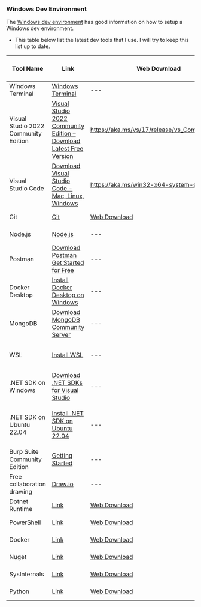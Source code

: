 ### Windows Dev Environment
The [Windows dev environment](https://learn.microsoft.com/en-us/windows/dev-environment/) has good information on how to setup a Windows dev environment.

- This table below list the latest dev tools that I use. I will try to keep this list up to date.

| Tool Name | Link | Web Download | Version | Last Checked on |
| --- | --- | --- | --- | --- |
| Windows Terminal | [Windows Terminal](https://www.microsoft.com/en-us/p/windows-terminal/9n0dx20hk701?activetab=pivot:overviewtab) | --- | 1.11.2382.0 | Oct 1, 2023 |
| Visual Studio 2022 Community Edition | [Visual Studio 2022 Community Edition – Download Latest Free Version](https://visualstudio.microsoft.com/vs/community/) | https://aka.ms/vs/17/release/vs_Community.exe |  17.8.3 | 08-jan-24 |
| Visual Studio Code | [Download Visual Studio Code - Mac, Linux, Windows](https://code.visualstudio.com/download) | https://aka.ms/win32-x64-system-stable |  1.91.1 | 24-jul-24 |
| Git | [Git](https://git-scm.com/downloads) | [Web Download](https://github.com/git-for-windows/git/releases/download/v$(Version).windows.1/Git-$(Version)-64-bit.exe) |  2.45.2 | 24-jul-24 |
| Node.js | [Node.js](https://nodejs.org/en/download/) | --- |  20.15.1 | 24-jul-24 |
| Postman | [Download Postman Get Started for Free](https://www.postman.com/downloads/) | --- |  v10.18.7 | Oct 1, 2023 |
| Docker Desktop | [Install Docker Desktop on Windows](https://docs.docker.com/docker-for-windows/install/) | --- | 4.23 | Oct 1, 2023 |
| MongoDB | [Download MongoDB Community Server](https://www.mongodb.com/try/download/community) | --- | 7.0.2 | Oct 1, 2023 |
| WSL| [Install WSL](https://learn.microsoft.com/en-us/windows/wsl/install#install-wsl-command) |  --- | From Admin Powershell <br> `wsl --install -d Ubuntu-22.04` <br> [Activate the WSL integration in Docker Desktop settings](https://docs.docker.com/desktop/wsl/#turn-on-docker-desktop-wsl-2)| Oct 1, 2023 |
| .NET SDK on Windows| [Download .NET SDKs for Visual Studio](https://dotnet.microsoft.com/download/dotnet/7.0) | --- |  7.0.401 | Oct 1, 2023 |
| .NET SDK on Ubuntu 22.04| [Install .NET SDK on Ubuntu 22.04](https://learn.microsoft.com/en-us/dotnet/core/install/linux-ubuntu-2204#install-net) | --- |  From Ubuntu 22.04 <br> `sudo apt-get update && \ sudo apt-get install -y dotnet-sdk-7.0` <br> # Add .NET Core SDK tools <br> export PATH="$PATH:/home/naz/.dotnet/tools"| Oct 3, 2023 |
| Burp Suite Community Edition | [Getting Started](https://portswigger.net/burp/communitydownload) | --- |  2021.11.2 | Oct 1, 2023 |
| Free collaboration drawing| [Draw.io](https://app.diagrams.net/) | --- |  --- | Oct 1, 2023 |
| Dotnet Runtime | [Link](https://dotnet.microsoft.com/en-us/) | [Web Download](https://dotnet.microsoft.com/en-us/download/dotnet) | 8.0.6 | 22-jun-24 |
| PowerShell | [Link](https://docs.microsoft.com/en-us/powershell/) | [Web Download](https://github.com/PowerShell/PowerShell/releases/download/v$(Version)/PowerShell-$(Version)-win-x64.msi) | 7.4.3 | 22-jun-24 |
| Docker | [Link](https://www.docker.com/) | [Web Download](https://desktop.docker.com/win/main/amd64/Docker%20Desktop%20Installer.exe) | 4.31.1 | 22-jun-24 |
| Nuget | [Link]() | [Web Download]() | 6.9.1.3 | 22-jun-24 |
| SysInternals | [Link]() | [Web Download]() | 2.90.0 | 22-jun-24 |
| Python | [Link]() | [Web Download](https://www.python.org/ftp/python/$(Version)/python-$(Version)-amd64.exe) | 2.13.2 | 22-jun-24 |

